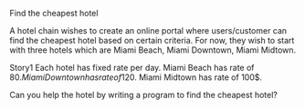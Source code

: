 Find the cheapest hotel

A hotel chain wishes to create an online portal where users/customer can find the cheapest hotel based on certain criteria. For now, they wish to start with three hotels which are Miami Beach, Miami Downtown, Miami Midtown.

Story1 Each hotel has fixed rate per day. Miami Beach has rate of 80$. Miami Downtown has rate of 120$. Miami Midtown has rate of 100$.

Can you help the hotel by writing a program to find the cheapest hotel?